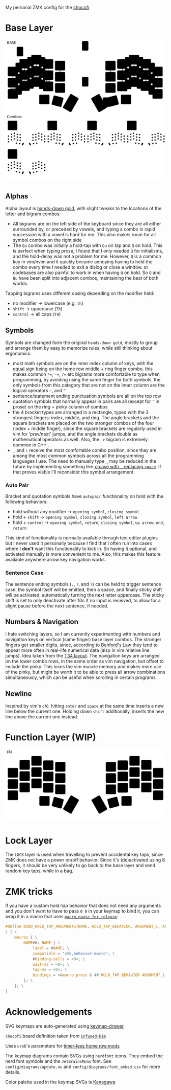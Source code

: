 My personal ZMK config for the [chocofi](https://github.com/pashutk/chocofi)

# Base Layer
![Base layer](./diagrams/BASE.svg)

## Alphas
Alpha layout is [hands-down gold](https://sites.google.com/alanreiser.com/handsdown/home/hands-down-neu#h.8i2msuo3butx), with slight tweaks
to the locations of the letter and bigram combos:
 - All bigrams are on the left side of the keyboard since they are all either surrounded by, or preceded by vowels, and typing a combo in
   rapid succession with a vowel is hard for me.
   This also makes room for all symbol combos on the right side
 - The `Qu` combo was initially a hold-tap with `Qu` on tap and `Q` on hold.
   This is perfect when typing prose, I found that I only needed `Q` for initialisms, and the hold-delay was not a problem for me.
   However, `Q` is a common key in vim/nvim and it quickly became annoying having to hold the combo every time I needed to exit a dialog or
   close a window.
   `Qt` codebases are also painful to work in when having `Q` on hold.
   So `Q` and `Qu` have been split into adjacent combos, maintaining the best of both worlds.

Tapping bigrams uses different casing depending on the modifier held:
 - no modifier -> lowercase (e.g. `th`)
 - `shift` -> uppercase (`Th`)
 - `control` -> all caps (`TH`)

## Symbols
Symbols are changed form the original `hands-down gold`, mostly to group and arrange them by easy to memorize rules, while still thinking
about ergonomics:
 - most math symbols are on the inner index column of keys, with the equal sign being on the home row middle + ring finger combo.
   this makes common `*=`, `-=`, `/=` etc bigrams more comfortable to type when programming, by avoiding using the same finger for both
   symbols.
   the only symbols from this category that are not on the inner column are the logical operators `~`, and `^`
 - sentence/statement ending punctuation symbols are all on the top row
 - quotation symbols that normally appear in pairs are all (except for `'` in prose) on the ring + pinky column of combos
 - the 4 bracket types are arranged in a rectangle, typed with the 3 strongest fingers:
   index, middle, and ring.
   The angle brackets and the square brackets are placed on the two stronger combos of the four (index + middle finger), since the square
   brackets are regularly used in vim for 'prev/next' jumps, and the angle brackets double as mathematical operators as well.
   Also, the `->` bigram is extremely common in C++ .
 - `_` and `\` receive the most comfortable combo position, since they are among the most common symbols across all the programming
   languages I use.
   The need to manually type `_` may be reduced in the future by implementing something like [x-case with `_` replacing
   `space`](https://github.com/andrewjrae/kyria-keymap/tree/e3ad77dc4d48b8e6a842c9136c76c1021ab5976b#x-case).
   If that proves viable I'll reconsider this symbol arrangement

### Auto Pair
Bracket and quotation symbols have `autopair` functionality on hold with the following behaviors:
 - hold without any modifier -> `opening symbol`, `closing symbol`
 - hold + `shift` -> `opening symbol`, `closing symbol`, `left arrow`
 - hold + `control` -> `opening symbol`, `return`, `closing symbol`, `up arrow`, `end`, `return`

This kind of functionality is normally available through text editor plugins but I never used it personally because I find that I often run
into cases where I **don't** want this functionality to kick in.
So having it optional, and activated manually is more convenient to me.
Also, this makes this feature available anywhere arrow key navigation works.

### Sentence Case
The sentence ending symbols (`.`, `!`, and `?`) can be held to trigger sentence case:
the symbol itself will be emitted, then a space, and finally sticky shift will be activated, automatically turning the next letter
uppercase.
The sticky shift is set to only deactivate after 10s if no input is received, to allow for a slight pause before the next sentence, if
needed.

## Numbers & Navigation
I hate switching layers, so I am currently experimenting with numbers and navigation keys on vertical (same finger) base layer combos.
The stronger fingers get smaller digits, since, according to [Benford's Law](https://en.m.wikipedia.org/wiki/Benford%27s_law) they tend to
appear more often in real-life numerical data (also in vim relative line jumps).
Idea taken from the [T34 layout](https://www.jonashietala.se/blog/2021/06/03/the-t-34-keyboard-layout/#where-are-the-digits).
The navigation keys are arranged on the lower combo rows, in the same order as vim navigation, but offset to include the pinky.
This loses the vim muscle memory and makes more use of the pinky, but might be worth it to be able to press all arrow combinations
simultaneously, which can be useful when scrolling in certain programs.

## Newline
Inspired by vim's `o`/`O`, hitting `enter` and `space` at the same time inserts a new line below the current one.
Holding down `shift` additionally, inserts the new line above the current one instead.

# Function Layer (WIP)
![Function Layer](./diagrams/FN.svg)

# Lock Layer
The `LOCK` layer is used when travelling to prevent accidental key taps, since ZMK does not have a power on/off behavior.
Since it's (de)activated using 8 fingers, it should be very unlikely to go back to the base layer and send random key taps, while in a bag.

# ZMK tricks
If you have a custom hold-tap behavior that does not need any arguments and you don't want to have to pass `0 0` in your keymap to bind it,
you can wrap it in a macro that uses [`macro_pause_for_release`](https://zmk.dev/docs/behaviors/macros#processing-continuation-on-release):

```c
#define BIND_HOLD_TAP_ARGUMENTS(NAME, HOLD_TAP_BEHAVIOR, ARGUMENT_1, ARGUMENT_2) \
/ { \
    macros { \
        NAME##: NAME { \
            label = #NAME; \
            compatible = "zmk,behavior-macro"; \
            #binding-cells = <0>; \
            wait-ms = <0>; \
            tap-ms = <0>; \
            bindings = <&macro_press & ## HOLD_TAP_BEHAVIOR ARGUMENT_1 ARGUMENT_2>, <&macro_pause_for_release>, <&macro_release & ## HOLD_TAP_BEHAVIOR ARGUMENT_1 ARGUMENT_2>; \
        }; \
    }; \
}
```

# Acknowledgements

SVG keymaps are auto-generated using [keymap-drawer](https://github.com/caksoylar/keymap-drawer)

`chocofi` board definition taken from [`infused-kim`](https://github.com/infused-kim/zmk-config)

Uses `urob`'s parameters for [timer-less home row mods](https://github.com/urob/zmk-config#timeless-homerow-mods)

The keymap diagrams contain SVGs using `nerdfont` icons.
They embed the nerd font symbols and the `JetBrainsMono` font.
See `config/diagrams/update.nu` and `config/diagrams/font_embed.css` for more details.

Color palette used in the keymap SVGs is [Kanagawa](https://github.com/rebelot/kanagawa.nvim/)
